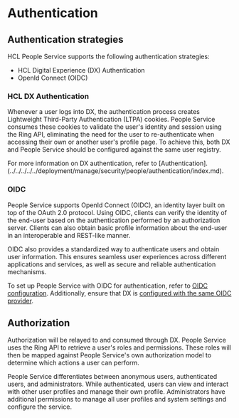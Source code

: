 # Authentication

## Authentication strategies

HCL People Service supports the following authentication strategies:

- HCL Digital Experience (DX) Authentication
- OpenId Connect (OIDC)

### HCL DX Authentication

Whenever a user logs into DX, the authentication process creates Lightweight Third-Party Authentication (LTPA) cookies. People Service consumes these cookies to validate the user's identity and session using the Ring API, eliminating the need for the user to re-authenticate when accessing their own or another user's profile page. To achieve this, both DX and People Service should be configured against the same user registry.

For more information on DX authentication, refer to [Authentication].(../../../../../deployment/manage/security/people/authentication/index.md).

### OIDC

People Service supports OpenId Connect (OIDC), an identity layer built on top of the OAuth 2.0 protocol. Using OIDC, clients can verify the identity of the end-user based on the authentication performed by an authorization server. Clients can also obtain basic profile information about the end-user in an interoperable and REST-like manner.

OIDC also provides a standardized way to authenticate users and obtain user information. This ensures seamless user experiences across different applications and services, as well as secure and reliable authentication mechanisms.

To set up People Service with OIDC for authentication, refer to [OIDC configuration](./oidc_configuration.md). Additionally, ensure that DX is [configured with the same OIDC provider](../../../../../deployment/manage/security/people/authentication/oidc/index.md).

## Authorization

Authorization will be relayed to and consumed through DX. People Service uses the Ring API to retrieve a user's roles and permissions. These roles will then be mapped against People Service's own authorization model to determine which actions a user can perform.

People Service differentiates between anonymous users, authenticated users, and administrators. While authenticated, users can view and interact with other user profiles and manage their own profile. Administrators have additional permissions to manage all user profiles and system settings and configure the service.
